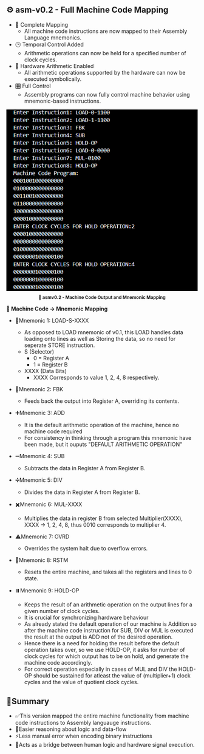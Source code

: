## ⚙️ asm-v0.2 - Full Machine Code Mapping
- 🧩 Complete Mapping
  -  All machine code instructions are now mapped to their Assembly Language mnemonics.
- 🕒 Temporal Control Added
  -  Arithmetic operations can now be held for a specified number of clock cycles.
- 🔢 Hardware Arithmetic Enabled
  - All arithmetic operations supported by the hardware can now be executed symbolically.
- 🎛️ Full Control
  - Assembly programs can now fully control machine behavior using mnemonic-based instructions.

<p align="center">
  <img src="images/machine-code-output.png" 
       alt="asmv0.2 Machine Code Output" width="600"/>
  <br>
  <sub><b>💾 asmv0.2 - Machine Code Output and Mnemonic Mapping</b></sub>
</p>

**🔡 Machine Code -> Mnemonic Mapping**
- 🧠Mnemonic 1: LOAD-S-XXXX
   - As opposed to LOAD mnemonic of v0.1, this LOAD handles data loading onto lines as well as Storing the data, so no need for seperate STORE instruction.
   - S (Selector)
     - 0 = Register A
     - 1 = Register B
   - XXXX (Data Bits)
     - XXXX Corresponds to value 1, 2, 4, 8 respectively.
       
- 🔁Mnemonic 2: FBK
   - Feeds back the output into Register A, overriding its contents.

- ➕Mnemonic 3: ADD
   - It is the default arithmetic operation of the machine, hence no machine code required
   - For consistency in thinking through a program this mnemonic have been made, but it ouputs "DEFAULT ARITHMETIC OPERATION"

- ➖Mnemonic 4: SUB
   - Subtracts the data in Register A from Register B.

- ➗Mnemonic 5: DIV
   - Divides the data in Register A from Register B.

- ✖️Mnemonic 6: MUL-XXXX
  - Multiplies the data in register B from selected Multiplier(XXXX), XXXX -> 1, 2, 4, 8, thus 0010 corresponds to multiplier 4.
 
- ⚠️Mnemonic 7: OVRD
   - Overrides the system halt due to overflow errors.

- 🔄Mnemonic 8: RSTM
   - Resets the entire machine, and takes all the registers and lines to 0 state.

- ⏸️Mnemonic 9: HOLD-OP
   - Keeps the result of an arithmetic operation on the output lines for a given number of clock cycles.
   - It is crucial for synchronizing hardware behaviour
   - As already stated the default operation of our machine is Addition so after the machine code instruction for SUB, DIV or MUL is executed the result at the output is ADD not of the desired operation.
   - Hence there is a need for holding the result before the default operation takes over, so we use HOLD-OP, it asks for number of clock cycles for which output has to be on hold, and generate the machine code accordingly.
   - For correct operation especially in cases of MUL and DIV the HOLD-OP should be sustained for atleast the value of (multiplier+1) clock cycles and the value of quotient clock cycles.

## 🧾Summary
- ✅This version mapped the entire machine functionality from machine code instructions to Assembly languauge instructions.
- 🧠Easier reasoning about logic and data-flow
- ⚡Less manual error when encoding binary instructions
- 🤝Acts as a bridge between human logic and hardware signal execution.









